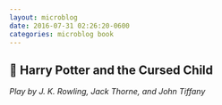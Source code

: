 ```yaml
---
layout: microblog
date: 2016-07-31 02:26:20-0600
categories: microblog book
---
```

## 📖 Harry Potter and the Cursed Child
*Play by J. K. Rowling, Jack Thorne, and John Tiffany*